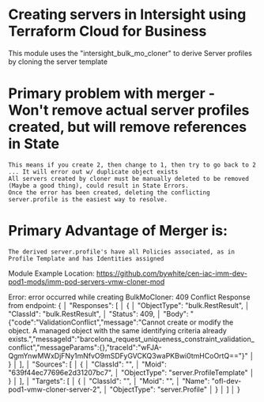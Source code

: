 
# Creating servers in Intersight using Terraform Cloud for Business

This module uses the "intersight_bulk_mo_cloner" to derive Server profiles by cloning the server template
# Primary problem with merger - Won't remove actual server profiles created, but will remove references in State
    This means if you create 2, then change to 1, then try to go back to 2 ... It will error out w/ duplicate object exists
    All servers created by cloner must be manually deleted to be removed (Maybe a good thing), could result in State Errors.
    Once the error has been created, deleting the conflicting server.profile is the easiest way to resolve.
# Primary Advantage of Merger is:
    The derived server.profile's have all Policies associated, as in Profile Template and has Identities assigned

Module Example Location:
https://github.com/bywhite/cen-iac-imm-dev-pod1-mods/imm-pod-servers-vmw-cloner-mod


Error: error occurred while creating BulkMoCloner: 409 Conflict Response from endpoint: {
│   "Responses": [
│     {
│       "ObjectType": "bulk.RestResult",
│       "ClassId": "bulk.RestResult",
│       "Status": 409,
│       "Body": "{\"code\":\"ValidationConflict\",\"message\":\"Cannot create or modify the object. A managed object with the same identifying criteria already exists.\",\"messageId\":\"barcelona_request_uniqueness_constraint_validation_conflict\",\"messageParams\":{},\"traceId\":\"wFJA-QgmYnwMWxDjFNy1mNfvO9mSDFyGVCKQ3waPKBwi0tmHCoOrtQ==\"}"
│     }
│   ],
│   "Sources": [
│     {
│       "ClassId": "",
│       "Moid": "639f44ec77696e2d31207bc7",
│       "ObjectType": "server.ProfileTemplate"
│     }
│   ],
│   "Targets": [
│     {
│       "ClassId": "",
│       "Moid": "",
│       "Name": "ofl-dev-pod1-vmw-cloner-server-2",
│       "ObjectType": "server.Profile"
│     }
│   ]
│ }